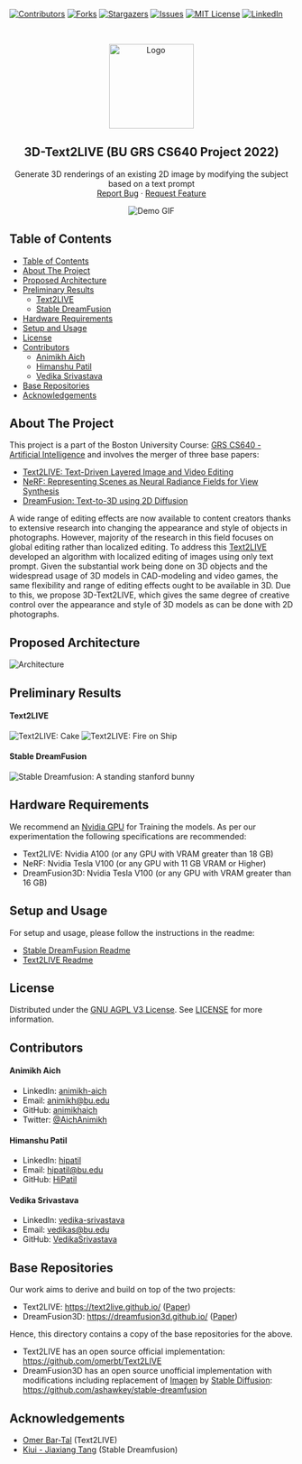[![Contributors][contributors-shield]][contributors-url]
[![Forks][forks-shield]][forks-url]
[![Stargazers][stars-shield]][stars-url]
[![Issues][issues-shield]][issues-url]
[![MIT License][license-shield]][license-url]
[![LinkedIn][linkedin-shield]][linkedin-url]

<!-- PROJECT LOGO -->
<br />
<p align="center">
    <img src="assets/icon.png" alt="Logo" width="150" height="150">

  <h2 align="center">3D-Text2LIVE (BU GRS CS640 Project 2022)</h2>

  <p align="center">
    Generate 3D renderings of an existing 2D image by modifying the subject based on a text prompt
    <br />
    <a href="https://github.com/animikhaich/3D-Text2LIVE/issues/new">Report Bug</a>
    ·
    <a href="https://github.com/animikhaich/3D-Text2LIVE/issues/new">Request Feature</a>
  </p>
</p>
<p align="center">
  <img src="assets/burning-ship.gif" alt="Demo GIF">
</p>
<!-- TABLE OF CONTENTS -->

## Table of Contents

- [Table of Contents](#table-of-contents)
- [About The Project](#about-the-project)
- [Proposed Architecture](#proposed-architecture)
- [Preliminary Results](#preliminary-results)
    - [Text2LIVE](#text2live)
    - [Stable DreamFusion](#stable-dreamfusion)
- [Hardware Requirements](#hardware-requirements)
- [Setup and Usage](#setup-and-usage)
- [License](#license)
- [Contributors](#contributors)
    - [Animikh Aich](#animikh-aich)
    - [Himanshu Patil](#himanshu-patil)
    - [Vedika Srivastava](#vedika-srivastava)
- [Base Repositories](#base-repositories)
- [Acknowledgements](#acknowledgements)

<!-- ABOUT THE PROJECT -->

## About The Project

This project is a part of the Boston University Course: [GRS CS640 - Artificial Intelligence](https://www.bu.edu/academics/grs/courses/grs-cs-640/) and involves the merger of three base papers:
- [Text2LIVE: Text-Driven Layered Image and Video Editing](https://arxiv.org/abs/2204.02491)
- [NeRF: Representing Scenes as Neural Radiance Fields for View Synthesis](https://arxiv.org/abs/2003.08934)
- [DreamFusion: Text-to-3D using 2D Diffusion](https://arxiv.org/abs/2209.14988)

A wide range of editing effects are now available to content creators thanks to extensive research into changing the appearance and style of objects in photographs. However, majority of the research in this field focuses on global editing rather than localized editing. To address this [Text2LIVE](https://arxiv.org/abs/2209.14988) developed an algorithm with localized editing of images using only text prompt. Given the substantial work being done on 3D objects and the widespread usage of 3D models in CAD-modeling and video games, the same flexibility and range of editing effects ought to be available in 3D. Due to this, we propose 3D-Text2LIVE, which gives the same degree of creative control over the appearance and style of 3D models as can be done with 2D photographs.

## Proposed Architecture

![Architecture](assets/final-arch.jpg)

## Preliminary Results

#### Text2LIVE

![Text2LIVE: Cake](assets/text2live-results.jpg)
![Text2LIVE: Fire on Ship](assets/burning-ship-text2live.png)

#### Stable DreamFusion

![Stable Dreamfusion: A standing stanford bunny](assets/stanford_bunny.jpeg)

## Hardware Requirements

We recommend an [Nvidia GPU](https://www.nvidia.com/en-gb/graphics-cards/) for Training the models. As per our experimentation the following specifications are recommended:
- Text2LIVE: Nvidia A100 (or any GPU with VRAM greater than 18 GB)
- NeRF: Nvidia Tesla V100 (or any GPU with 11 GB VRAM or Higher)
- DreamFusion3D: Nvidia Tesla V100 (or any GPU with VRAM greater than 16 GB)

## Setup and Usage

For setup and usage, please follow the instructions in the readme:
- [Stable DreamFusion Readme](stable-dreamfusion/readme.md)
- [Text2LIVE Readme](Text2LIVE/README.md)


## License

Distributed under the [GNU AGPL V3 License](https://choosealicense.com/licenses/agpl-3.0/). See [LICENSE](LICENSE) for more information.

## Contributors
#### Animikh Aich

- LinkedIn: [animikh-aich](https://www.linkedin.com/in/animikh-aich/)
- Email: [animikh@bu.edu](mailto:animikhaich@gmail.com)
- GitHub: [animikhaich](https://github.com/animikhaich)
- Twitter: [@AichAnimikh](https://twitter.com/AichAnimikh)

#### Himanshu Patil

- LinkedIn: [hipatil](https://www.linkedin.com/in/hipatil/)
- Email: [hipatil@bu.edu](mailto:hipatil@bu.edu)
- GitHub: [HiPatil](https://github.com/HiPatil)

#### Vedika Srivastava 

- LinkedIn: [vedika-srivastava](https://www.linkedin.com/in/vedika-srivastava/)
- Email: [vedikas@bu.edu](mailto:vedikas@bu.edu)
- GitHub: [VedikaSrivastava](https://github.com/VedikaSrivastava)

[contributors-shield]: https://img.shields.io/github/contributors/animikhaich/3D-Text2LIVE.svg?style=flat-square
[contributors-url]: https://github.com/animikhaich/3D-Text2LIVE/graphs/contributors
[forks-shield]: https://img.shields.io/github/forks/animikhaich/3D-Text2LIVE.svg?style=flat-square
[forks-url]: https://github.com/animikhaich/3D-Text2LIVE/network/members
[stars-shield]: https://img.shields.io/github/stars/animikhaich/3D-Text2LIVE.svg?style=flat-square
[stars-url]: https://github.com/animikhaich/3D-Text2LIVE/stargazers
[issues-shield]: https://img.shields.io/github/issues/animikhaich/3D-Text2LIVE.svg?style=flat-square
[issues-url]: https://github.com/animikhaich/3D-Text2LIVE/issues
[license-shield]: https://img.shields.io/github/license/animikhaich/3D-Text2LIVE.svg?style=flat-square
[license-url]: https://github.com/animikhaich/3D-Text2LIVE/blob/main/LICENSE
[linkedin-shield]: https://img.shields.io/badge/-LinkedIn-black.svg?style=flat-square&logo=linkedin&colorB=555
[linkedin-url]: https://linkedin.com/in/animikh-aich/



## Base Repositories
Our work aims to derive and build on top of the two projects:
- Text2LIVE: https://text2live.github.io/ ([Paper](https://arxiv.org/abs/2204.02491))
- DreamFusion3D: https://dreamfusion3d.github.io/ ([Paper](https://arxiv.org/abs/2209.14988))

Hence, this directory contains a copy of the base repositories for the above.
- Text2LIVE has an open source official implementation: https://github.com/omerbt/Text2LIVE
- DreamFusion3D has an open source unofficial implementation with modifications including replacement of [Imagen](https://imagen.research.google/) by [Stable Diffusion](https://github.com/CompVis/stable-diffusion): https://github.com/ashawkey/stable-dreamfusion

## Acknowledgements
- [Omer Bar-Tal](https://github.com/omerbt) (Text2LIVE)
- [Kiui - Jiaxiang Tang](https://github.com/ashawkey) (Stable Dreamfusion)